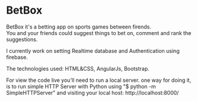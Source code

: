 # BetBox

BetBox it's a betting app on sports games between firends.</br>
You and your friends could suggest things to bet on, comment and rank the suggestions.

I currently work on setting Realtime database and Authentication using firebase. 

The technologies used: HTML&CSS, AngularJs, Bootstrap. 

For view the code live you'll need to run a local server. one way for doing it, is  to run simple HTTP Server with Python using "$ python -m SimpleHTTPServer" and visiting your local host: http://localhost:8000/
